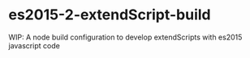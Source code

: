 # es2015-2-extendScript-build
WIP: A node build configuration to develop extendScripts with es2015 javascript code

